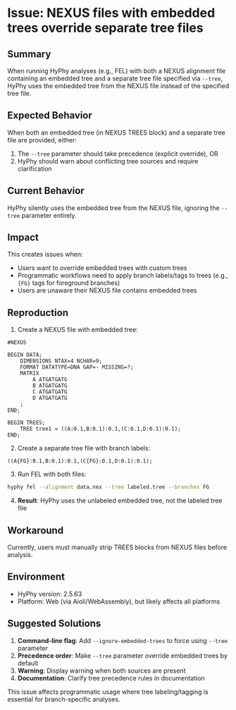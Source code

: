 # Issue: NEXUS files with embedded trees override separate tree files

## Summary

When running HyPhy analyses (e.g., FEL) with both a NEXUS alignment file containing an embedded tree and a separate tree file specified via `--tree`, HyPhy uses the embedded tree from the NEXUS file instead of the specified tree file.

## Expected Behavior

When both an embedded tree (in NEXUS TREES block) and a separate tree file are provided, either:

1. The `--tree` parameter should take precedence (explicit override), OR
2. HyPhy should warn about conflicting tree sources and require clarification

## Current Behavior

HyPhy silently uses the embedded tree from the NEXUS file, ignoring the `--tree` parameter entirely.

## Impact

This creates issues when:

- Users want to override embedded trees with custom trees
- Programmatic workflows need to apply branch labels/tags to trees (e.g., `{FG}` tags for foreground branches)
- Users are unaware their NEXUS file contains embedded trees

## Reproduction

1. Create a NEXUS file with embedded tree:

```nexus
#NEXUS

BEGIN DATA;
    DIMENSIONS NTAX=4 NCHAR=9;
    FORMAT DATATYPE=DNA GAP=- MISSING=?;
    MATRIX
        A ATGATGATG
        B ATGATGATG
        C ATGATGATG
        D ATGATGATG
    ;
END;

BEGIN TREES;
    TREE tree1 = ((A:0.1,B:0.1):0.1,(C:0.1,D:0.1):0.1);
END;
```

2. Create a separate tree file with branch labels:

```
((A{FG}:0.1,B:0.1):0.1,(C{FG}:0.1,D:0.1):0.1);
```

3. Run FEL with both files:

```bash
hyphy fel --alignment data.nex --tree labeled.tree --branches FG
```

4. **Result**: HyPhy uses the unlabeled embedded tree, not the labeled tree file

## Workaround

Currently, users must manually strip TREES blocks from NEXUS files before analysis.

## Environment

- HyPhy version: 2.5.63
- Platform: Web (via Aioli/WebAssembly), but likely affects all platforms

## Suggested Solutions

1. **Command-line flag**: Add `--ignore-embedded-trees` to force using `--tree` parameter
2. **Precedence order**: Make `--tree` parameter override embedded trees by default
3. **Warning**: Display warning when both sources are present
4. **Documentation**: Clarify tree precedence rules in documentation

This issue affects programmatic usage where tree labeling/tagging is essential for branch-specific analyses.
